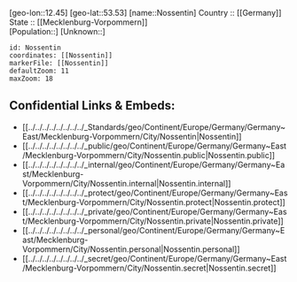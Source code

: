 ﻿---
location: [53.53,12.45] 
mapzoom: [7,12] 
mapmarker: city 
type: City
tags:
- geo/City


SpocWebEntityId: 32965
isDeleted: false
confidential: public

---
[geo-lon::12.45] 
[geo-lat::53.53] 
[name::Nossentin] 
Country :: [[Germany]]  
State :: [[Mecklenburg-Vorpommern]]  
[Population::] 
[Unknown::] 


```leaflet
id: Nossentin
coordinates: [[Nossentin]] 
markerFile: [[Nossentin]] 
defaultZoom: 11 
maxZoom: 18
```


## Confidential Links & Embeds: 
- [[../../../../../../../../_Standards/geo/Continent/Europe/Germany/Germany~East/Mecklenburg-Vorpommern/City/Nossentin|Nossentin]] 
- [[../../../../../../../../_public/geo/Continent/Europe/Germany/Germany~East/Mecklenburg-Vorpommern/City/Nossentin.public|Nossentin.public]] 
- [[../../../../../../../../_internal/geo/Continent/Europe/Germany/Germany~East/Mecklenburg-Vorpommern/City/Nossentin.internal|Nossentin.internal]] 
- [[../../../../../../../../_protect/geo/Continent/Europe/Germany/Germany~East/Mecklenburg-Vorpommern/City/Nossentin.protect|Nossentin.protect]] 
- [[../../../../../../../../_private/geo/Continent/Europe/Germany/Germany~East/Mecklenburg-Vorpommern/City/Nossentin.private|Nossentin.private]] 
- [[../../../../../../../../_personal/geo/Continent/Europe/Germany/Germany~East/Mecklenburg-Vorpommern/City/Nossentin.personal|Nossentin.personal]] 
- [[../../../../../../../../_secret/geo/Continent/Europe/Germany/Germany~East/Mecklenburg-Vorpommern/City/Nossentin.secret|Nossentin.secret]] 
